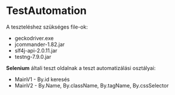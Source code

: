 # TestAutomation

A teszteléshez szükséges file-ok:
* geckodriver.exe
* jcommander-1.82.jar
* slf4j-api-2.0.11.jar
* testng-7.9.0.jar

**Selenium** általi teszt oldalnak a teszt automatizálási osztályai:
* MainV1 - By.id keresés
* MainV2 - By.Name, By.className, By.tagName, By.cssSelector
